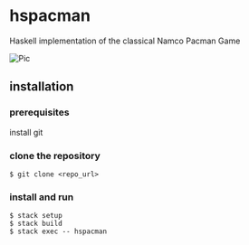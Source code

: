 hspacman
========

Haskell implementation of the classical Namco Pacman Game

![Pic](http://upload.wikimedia.org/wikipedia/de/thumb/8/8e/Pac_man_logo.svg/286px-Pac_man_logo.svg.png)

## installation

### prerequisites

install git

### clone the repository

	$ git clone <repo_url>

### install and run

	$ stack setup
	$ stack build
	$ stack exec -- hspacman

